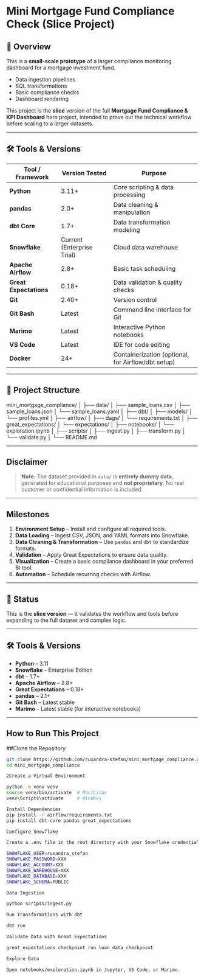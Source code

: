 # Mini Mortgage Fund Compliance Check (Slice Project)

## 📌 Overview
This is a **small-scale prototype** of a larger compliance monitoring dashboard for a mortgage investment fund.  

- Data ingestion pipelines
- SQL transformations
- Basic compliance checks
- Dashboard rendering

This project is the **slice** version of the full **Mortgage Fund Compliance & KPI Dashboard** hero project, intended to prove out the technical workflow before scaling to a larger datasets.

---

## 🛠️ Tools & Versions

| Tool / Framework       | Version Tested | Purpose |
|------------------------|---------------|---------|
| **Python**             | 3.11+         | Core scripting & data processing |
| **pandas**             | 2.0+          | Data cleaning & manipulation |
| **dbt Core**           | 1.7+          | Data transformation modeling |
| **Snowflake**          | Current (Enterprise Trial) | Cloud data warehouse |
| **Apache Airflow**     | 2.8+          | Basic task scheduling |
| **Great Expectations** | 0.18+         | Data validation & quality checks |
| **Git**                | 2.40+         | Version control |
| **Git Bash**           | Latest        | Command line interface for Git |
| **Marimo**             | Latest        | Interactive Python notebooks |
| **VS Code**            | Latest        | IDE for code editing |
| **Docker**             | 24+           | Containerization (optional, for Airflow/dbt setup) |

---

## 📂 Project Structure

mini_mortgage_compliance/
│
├── data/
│ ├── sample_loans.csv
│ ├── sample_loans.json
│ └── sample_loans.yaml
│
├── dbt/
│ ├── models/
│ └── profiles.yml
│
├── airflow/
│ ├── dags/
│ └── requirements.txt
│
├── great_expectations/
│ └── expectations/
│
├── notebooks/
│ └── exploration.ipynb
│
├── scripts/
│ ├── ingest.py
│ ├── transform.py
│ └── validate.py
│
└── README.md


---

##  Disclaimer ##

> **Note:** The dataset provided in `data/` is **entirely dummy data**, generated for educational purposes and **not proprietary**. No real customer or confidential information is included.

---

## Milestones ##

1. **Environment Setup** – Install and configure all required tools.  
2. **Data Loading** – Ingest CSV, JSON, and YAML formats into Snowflake.  
3. **Data Cleaning & Transformation** – Use `pandas` and `dbt` to standardize formats.  
4. **Validation** – Apply Great Expectations to ensure data quality.  
5. **Visualization** – Create a basic compliance dashboard in your preferred BI tool.  
6. **Automation** – Schedule recurring checks with Airflow.

---

## 📌 Status

This is the **slice version** — it validates the workflow and tools before expanding to the full dataset and complex logic.

---

## 🛠️ Tools & Versions ## 

- **Python** – 3.11  
- **Snowflake** – Enterprise Edition  
- **dbt** – 1.7+  
- **Apache Airflow** – 2.8+  
- **Great Expectations** – 0.18+  
- **pandas** – 2.1+  
- **Git Bash** – Latest stable  
- **Marimo** – Latest stable (for interactive notebooks)

---

## How to Run This Project ##

##Clone the Repository
```bash
git clone https://github.com/ruxandra-stefan/mini_mortgage_compliance.git
cd mini_mortgage_compliance

2Create a Virtual Environment

python -m venv venv
source venv/bin/activate  # Mac/Linux
venv\Scripts\activate     # Windows

Install Dependencies
pip install -r airflow/requirements.txt
pip install dbt-core pandas great_expectations

Configure Snowflake

Create a .env file in the root directory with your Snowflake credentials:

SNOWFLAKE_USER=ruxandra_stefan
SNOWFLAKE_PASSWORD=XXX
SNOWFLAKE_ACCOUNT=XXX
SNOWFLAKE_WAREHOUSE=XXX
SNOWFLAKE_DATABASE=XXX
SNOWFLAKE_SCHEMA=PUBLIC

Data Ingestion

python scripts/ingest.py

Run Transformations with dbt

dbt run

Validate Data with Great Expectations

great_expectations checkpoint run loan_data_checkpoint

Explore Data

Open notebooks/exploration.ipynb in Jupyter, VS Code, or Marimo.
